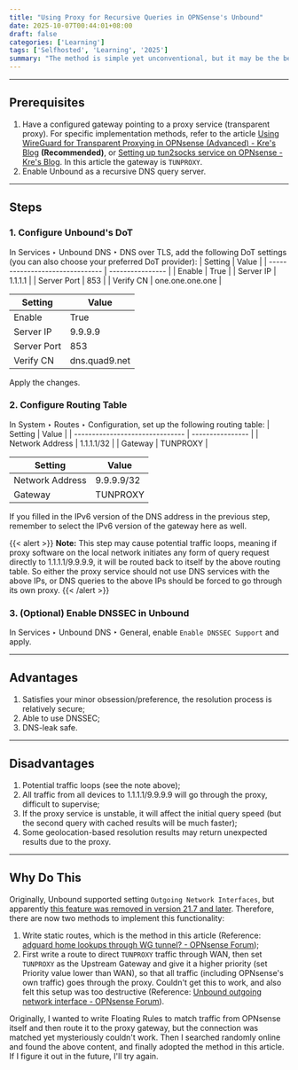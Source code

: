```yaml
---
title: "Using Proxy for Recursive Queries in OPNSense's Unbound"
date: 2025-10-07T00:44:01+08:00
draft: false
categories: ['Learning']
tags: ['Selfhosted', 'Learning', '2025']
summary: "The method is simple yet unconventional, but it may be the best solution available at the moment."
---
```


-----
## Prerequisites
1. Have a configured gateway pointing to a proxy service (transparent proxy). For specific implementation methods, refer to the article [Using WireGuard for Transparent Proxying in OPNsense (Advanced) - Kre's Blog](/en/article/tproxy-in-opnsense-with-wireguard/) **(Recommended)**, or [Setting up tun2socks service on OPNsense - Kre's Blog](/en/article/setup-tun2socks-in-opnsense/). In this article the gateway is `TUNPROXY`.
2. Enable Unbound as a recursive DNS query server.

-----
## Steps
### 1. Configure Unbound's DoT
In Services ‣ Unbound DNS ‣ DNS over TLS, add the following DoT settings (you can also choose your preferred DoT provider):
| Setting | Value |
| ------------------------------- | ---------------- |
| Enable                          | True             |
| Server IP                       | 1.1.1.1          |
| Server Port                     | 853              |
| Verify CN                       | one.one.one.one  |

| Setting | Value |
| ------------------------------- | ---------------- |
| Enable                          | True             |
| Server IP                       | 9.9.9.9          |
| Server Port                     | 853              |
| Verify CN                       | dns.quad9.net    |

Apply the changes.

### 2. Configure Routing Table
In System ‣ Routes ‣ Configuration, set up the following routing table:
| Setting | Value |
| ------------------------------- | ---------------- |
| Network Address                 | 1.1.1.1/32       |
| Gateway                         | TUNPROXY         |

| Setting | Value |
| ------------------------------- | ---------------- |
| Network Address                 | 9.9.9.9/32       |
| Gateway                         | TUNPROXY         |

If you filled in the IPv6 version of the DNS address in the previous step, remember to select the IPv6 version of the gateway here as well.

{{< alert >}}
**Note:** This step may cause potential traffic loops, meaning if proxy software on the local network initiates any form of query request directly to 1.1.1.1/9.9.9.9, it will be routed back to itself by the above routing table. So either the proxy service should not use DNS services with the above IPs, or DNS queries to the above IPs should be forced to go through its own proxy.
{{< /alert >}}

### 3. (Optional) Enable DNSSEC in Unbound
In Services ‣ Unbound DNS ‣ General, enable `Enable DNSSEC Support` and apply.

-----
## Advantages
1. Satisfies your minor obsession/preference, the resolution process is relatively secure;
2. Able to use DNSSEC;
3. DNS-leak safe.

-----
## Disadvantages
1. Potential traffic loops (see the note above);
2. All traffic from all devices to 1.1.1.1/9.9.9.9 will go through the proxy, difficult to supervise;
3. If the proxy service is unstable, it will affect the initial query speed (but the second query with cached results will be much faster);
4. Some geolocation-based resolution results may return unexpected results due to the proxy.

-----
## Why Do This
Originally, Unbound supported setting `Outgoing Network Interfaces`, but apparently [this feature was removed in version 21.7 and later](https://forum.opnsense.org/index.php?topic=25395.msg121998). Therefore, there are now two methods to implement this functionality:
1. Write static routes, which is the method in this article (Reference: [adguard home lookups through WG tunnel? - OPNsense Forum](https://forum.opnsense.org/index.php?topic=24192.msg116770#msg116770));
2. First write a route to direct `TUNPROXY` traffic through WAN, then set `TUNPROXY` as the Upstream Gateway and give it a higher priority (set Priority value lower than WAN), so that all traffic (including OPNsense's own traffic) goes through the proxy. Couldn't get this to work, and also felt this setup was too destructive (Reference: [Unbound outgoing network interface - OPNsense Forum](https://forum.opnsense.org/index.php?topic=35170.0)).

Originally, I wanted to write Floating Rules to match traffic from OPNsense itself and then route it to the proxy gateway, but the connection was matched yet mysteriously couldn't work. Then I searched randomly online and found the above content, and finally adopted the method in this article. If I figure it out in the future, I'll try again.